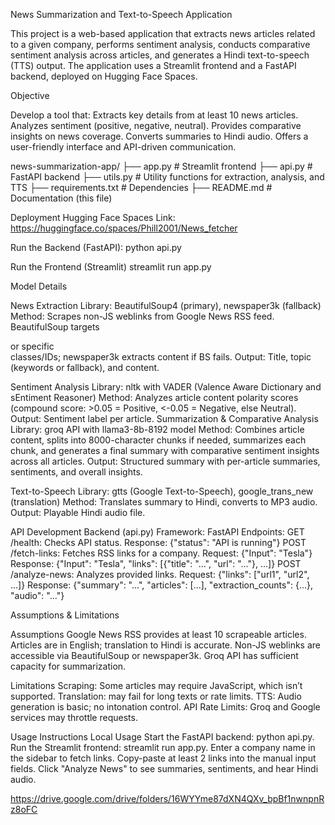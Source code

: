 News Summarization and Text-to-Speech Application


This project is a web-based application that extracts news articles related to a given company, performs sentiment analysis, conducts comparative sentiment analysis across articles, and generates a Hindi text-to-speech (TTS) output. The application uses a Streamlit frontend and a FastAPI backend, deployed on Hugging Face Spaces.


Objective

Develop a tool that:
Extracts key details from at least 10 news articles.
Analyzes sentiment (positive, negative, neutral).
Provides comparative insights on news coverage.
Converts summaries to Hindi audio.
Offers a user-friendly interface and API-driven communication.


news-summarization-app/
├── app.py          # Streamlit frontend
├── api.py          # FastAPI backend
├── utils.py        # Utility functions for extraction, analysis, and TTS
├── requirements.txt # Dependencies
├── README.md       # Documentation (this file)


Deployment
Hugging Face Spaces Link: https://huggingface.co/spaces/Phill2001/News_fetcher


Run the Backend (FastAPI):
python api.py


Run the Frontend (Streamlit)
streamlit run app.py



Model Details


News Extraction
Library: BeautifulSoup4 (primary), newspaper3k (fallback)
Method: Scrapes non-JS weblinks from Google News RSS feed. BeautifulSoup targets <article> or specific <div> classes/IDs; newspaper3k extracts content if BS fails.
Output: Title, topic (keywords or fallback), and content.


Sentiment Analysis
Library: nltk with VADER (Valence Aware Dictionary and sEntiment Reasoner)
Method: Analyzes article content polarity scores (compound score: >0.05 = Positive, <-0.05 = Negative, else Neutral).
Output: Sentiment label per article.
Summarization & Comparative Analysis
Library: groq API with llama3-8b-8192 model
Method: Combines article content, splits into 8000-character chunks if needed, summarizes each chunk, and generates a final summary with comparative sentiment insights across all articles.
Output: Structured summary with per-article summaries, sentiments, and overall insights.

Text-to-Speech
Library: gtts (Google Text-to-Speech), google_trans_new (translation)
Method: Translates summary to Hindi, converts to MP3 audio.
Output: Playable Hindi audio file.


API Development
Backend (api.py)
Framework: FastAPI
Endpoints:
GET /health: Checks API status.
Response: {"status": "API is running"}
POST /fetch-links: Fetches RSS links for a company.
Request: {"Input": "Tesla"}
Response: {"Input": "Tesla", "links": [{"title": "...", "url": "..."}, ...]}
POST /analyze-news: Analyzes provided links.
Request: {"links": ["url1", "url2", ...]}
Response: {"summary": "...", "articles": [...], "extraction_counts": {...}, "audio": "..."}


Assumptions & Limitations


Assumptions
Google News RSS provides at least 10 scrapeable articles.
Articles are in English; translation to Hindi is accurate.
Non-JS weblinks are accessible via BeautifulSoup or newspaper3k.
Groq API has sufficient capacity for summarization.


Limitations
Scraping: Some articles may require JavaScript, which isn’t supported.
Translation: may fail for long texts or rate limits.
TTS: Audio generation is basic; no intonation control.
API Rate Limits: Groq and Google services may throttle requests.


Usage Instructions
Local Usage
Start the FastAPI backend: python api.py.
Run the Streamlit frontend: streamlit run app.py.
Enter a company name in the sidebar to fetch links.
Copy-paste at least 2 links into the manual input fields.
Click "Analyze News" to see summaries, sentiments, and hear Hindi audio.


https://drive.google.com/drive/folders/16WYYme87dXN4QXv_bpBf1nwnpnRz8oFC
